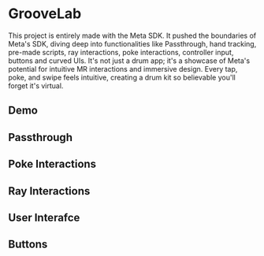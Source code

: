 # GrooveLab

This project is entirely made with the Meta SDK. It pushed the boundaries of Meta's SDK, diving deep into functionalities like Passthrough, hand tracking, pre-made scripts, ray interactions, poke interactions, controller input, buttons and curved UIs. It's not just a drum app; it's a showcase of Meta's potential for intuitive MR interactions and immersive design. Every tap, poke, and swipe feels intuitive, creating a drum kit so believable you'll forget it's virtual.

## Demo

## Passthrough

## Poke Interactions

## Ray Interactions

## User Interafce

## Buttons

